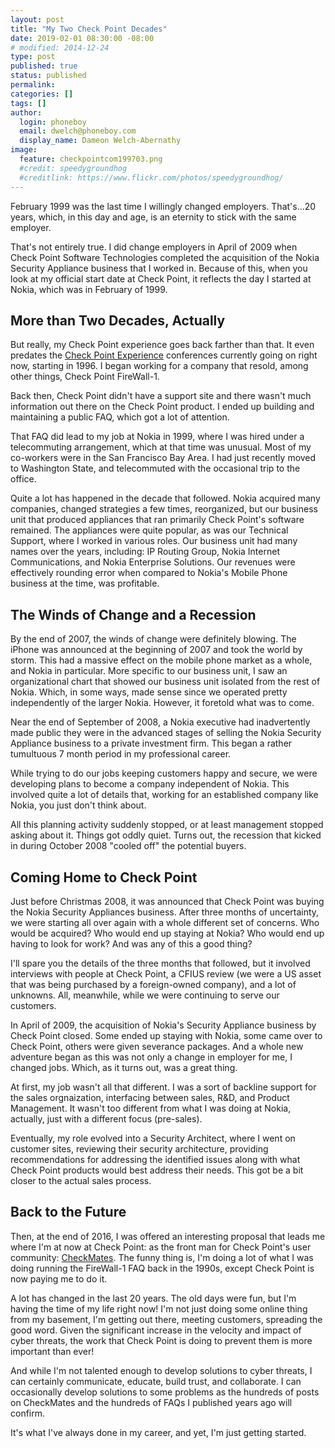 ```yaml
---
layout: post
title: "My Two Check Point Decades"
date: 2019-02-01 08:30:00 -08:00
# modified: 2014-12-24
type: post
published: true
status: published
permalink: 
categories: []
tags: []
author:
  login: phoneboy
  email: dwelch@phoneboy.com
  display_name: Dameon Welch-Abernathy
image:
  feature: checkpointcom199703.png
  #credit: speedygroundhog
  #creditlink: https://www.flickr.com/photos/speedygroundhog/
---
```

February 1999 was the last time I willingly changed employers. That's...20
years, which, in this day and age, is an eternity to stick with the same
employer.

That's not entirely true. I did change employers in April of 2009 when Check
Point Software Technologies completed the acquisition of the Nokia Security
Appliance business that I worked in. Because of this, when you look at my
official start date at Check Point, it reflects the day I started at Nokia,
which was in February of 1999. 

## More than Two Decades, Actually

But really, my Check Point experience goes back farther than that. It even
predates the [Check Point Experience](https://www.checkpoint.com/cpx)
conferences currently going on right now, starting in 1996. I began working
for a company that resold, among other things, Check Point FireWall-1. 

Back then, Check Point didn't have a support site and there wasn't much
information out there on the Check Point product. I ended up building
and maintaining a public FAQ, which got a lot of attention.

That FAQ did lead to my job at Nokia in 1999, where I was hired under a
telecommuting arrangement, which at that time was unusual. Most of my
co-workers were in the San Francisco Bay Area. I had just recently moved
to Washington State, and telecommuted with the occasional trip to the office. 

Quite a lot has happened in the decade that followed. Nokia acquired many
companies, changed strategies a few times, reorganized, but our business
unit that produced appliances that ran primarily Check Point's software
remained. The appliances were quite popular, as was our Technical Support,
where I worked in various roles. Our business unit had many names over the
years, including: IP Routing Group, Nokia Internet Communications, and Nokia
Enterprise Solutions. Our revenues were effectively rounding error when
compared to Nokia's Mobile Phone business at the time, was profitable. 

## The Winds of Change and a Recession

By the end of 2007, the winds of change were definitely blowing. The iPhone
was announced at the beginning of 2007 and took the world by storm. This had
a massive effect on the mobile phone market as a whole, and Nokia in
particular. More specific to our business unit, I saw an organizational
chart that showed our business unit isolated from the rest of Nokia. Which,
in some ways, made sense since we operated pretty independently of
the larger Nokia. However, it foretold what was to come.

Near the end of September of 2008, a Nokia executive had inadvertently
made public they were in the advanced stages of selling the Nokia Security
Appliance business to a private investment firm. This began a rather
tumultuous 7 month period in my professional career.

While trying to do our jobs keeping customers happy and secure, we were
developing plans to become a company independent of Nokia. This involved
quite a lot of details that, working for an established company like Nokia,
you just don't think about.

All this planning activity suddenly stopped, or at least management stopped
asking about it. Things got oddly quiet. Turns out, the recession that kicked
in during October 2008 "cooled off" the potential buyers. 

## Coming Home to Check Point

Just before Christmas 2008, it was announced that Check Point was buying the
Nokia Security Appliances business. After three months of uncertainty, we were
starting all over again with a whole different set of concerns. Who would be
acquired? Who would end up staying at Nokia? Who would end up having to look
for work? And was any of this a good thing?

I'll spare you the details of the three months that followed, but it involved
interviews with people at Check Point, a CFIUS review (we were a US asset that
was being purchased by a foreign-owned company), and a lot of unknowns. All,
meanwhile, while we were continuing to serve our customers.

In April of 2009, the acquisition of Nokia's Security Appliance business
by Check Point closed. Some ended up staying with Nokia, some came over to
Check Point, others were given severance packages. And a whole new adventure
began as this was not only a change in employer for me, I changed jobs. Which,
as it turns out, was a great thing. 

At first, my job wasn't all that different. I was a sort of backline support
for the sales orgnaization, interfacing between sales, R&D, and Product
Management. It wasn't too different from what I was doing at Nokia, actually,
just with a different focus (pre-sales).

Eventually, my role evolved into a Security Architect, where I went on
customer sites, reviewing their security architecture, providing
recommendations for addressing the identified issues along with what Check
Point products would best address their needs. This got be a bit closer
to the actual sales process.

## Back to the Future

Then, at the end of 2016, I was offered an interesting proposal that leads
me where I'm at now at Check Point: as the front man for Check Point's user
community: [CheckMates](https;//community.checkpoint.com). The funny thing
is, I'm doing a lot of what I was doing running the FireWall-1 FAQ back in
the 1990s, except Check Point is now paying me to do it.

A lot has changed in the last 20 years. The old days were fun, but I'm having
the time of my life right now! I'm not just doing some online thing from my
basement, I'm getting out there, meeting customers, spreading the good word.
Given the significant increase in the velocity and impact of cyber threats,
the work that Check Point is doing to prevent them is more important than ever!

And while I'm not talented enough to develop solutions to cyber threats, I
can certainly communicate, educate, build trust, and collaborate. I can
occasionally develop solutions to some problems as the hundreds of posts
on CheckMates and the hundreds of FAQs I published years ago will confirm.

It's what I've always done in my career, and yet, I'm just getting started.
